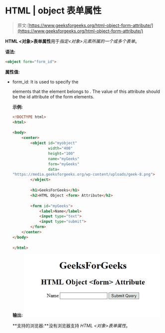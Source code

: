 # HTML | object 表单属性

> 原文:[https://www.geeksforgeeks.org/html-object-form-attribute/](https://www.geeksforgeeks.org/html-object-form-attribute/)

**HTML <对象>表单属性**用于*指定<对象>元素所属的一个或多个表单*。

**语法:**

```html
<object form="form_id">
```

**属性值:**

*   form_id: It is used to specify the <form> elements that the <object> element belongs to . The value of this attribute should be the id attribute of the form elements.

    **示例:**

    ```html
    <!DOCTYPE html>
    <html>

    <body>
        <center>
            <object id="myobject"
                    width="400"
                    height="100"
                    name="myGeeks" 
                    form="myGeeks" 
                    data=
    "https://media.geeksforgeeks.org/wp-content/uploads/geek-8.png">
            </object>

            <h1>GeeksForGeeks</h1>
            <h2>HTML Object <form> Attribute</h2>

            <form id="myGeeks">
                <label>Name</label>
                <input type="text">
                <input type="submit">
            </form>
        </center>
    </body>

    </html>
    ```

    **输出:**
    ![](img/e438d4b887376dd943137eb38d52991a.png)

    **支持的浏览器:**没有浏览器支持 *HTML <对象>表单属性*。